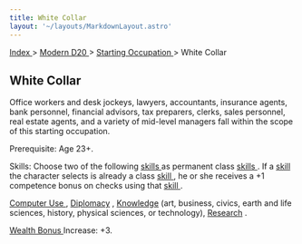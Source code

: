 ```yaml
---
title: White Collar
layout: '~/layouts/MarkdownLayout.astro'
---
```


[ Index ](/) > [ Modern D20 ](/modern.d20.srd) > [ Starting Occupation ](/modern.d20.srd/starting.occupation) > White Collar

##  White Collar

Office workers and desk jockeys, lawyers, accountants, insurance agents, bank
personnel, financial advisors, tax preparers, clerks, sales personnel, real
estate agents, and a variety of mid-level managers fall within the scope of
this starting occupation.

Prerequisite: Age 23+.

Skills: Choose two of the following [ skills ](/modern.d20.srd/skills)
as permanent class [ skills ](/modern.d20.srd/skills) . If a [ skill](/modern.d20.srd/skills) the character selects is already a class [skill ](/modern.d20.srd/skills) , he or she receives a +1 competence
bonus on checks using that [ skill ](/modern.d20.srd/skills) .

[ Computer Use ](/modern.d20.srd/skills/computer.use) , [ Diplomacy](/modern.d20.srd/skills/diplomacy) , [ Knowledge](/modern.d20.srd/skills/knowledge) (art, business, civics, earth and life
sciences, history, physical sciences, or technology), [ Research](/modern.d20.srd/skills/research) .

[ Wealth Bonus ](/modern.d20.srd/wealth/wealth.bonus) Increase: +3.

